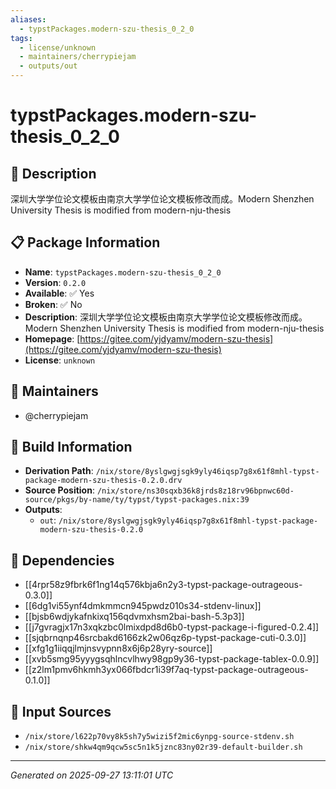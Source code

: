 ```yaml
---
aliases:
  - typstPackages.modern-szu-thesis_0_2_0
tags:
  - license/unknown
  - maintainers/cherrypiejam
  - outputs/out
---
```


# typstPackages.modern-szu-thesis_0_2_0

## 📝 Description

深圳大学学位论文模板由南京大学学位论文模板修改而成。Modern Shenzhen University Thesis is modified from modern-nju-thesis

## 📋 Package Information

- **Name**: `typstPackages.modern-szu-thesis_0_2_0`
- **Version**: `0.2.0`
- **Available**: ✅ Yes
- **Broken**: ✅ No
- **Description**: 深圳大学学位论文模板由南京大学学位论文模板修改而成。Modern Shenzhen University Thesis is modified from modern-nju-thesis
- **Homepage**: [https://gitee.com/yjdyamv/modern-szu-thesis](https://gitee.com/yjdyamv/modern-szu-thesis)
- **License**: `unknown`
## 👥 Maintainers

- @cherrypiejam


## 🔧 Build Information

- **Derivation Path**: `/nix/store/8yslgwgjsgk9yly46iqsp7g8x61f8mhl-typst-package-modern-szu-thesis-0.2.0.drv`
- **Source Position**: `/nix/store/ns30sqxb36k8jrds8z18rv96bpnwc60d-source/pkgs/by-name/ty/typst/typst-packages.nix:39`
- **Outputs**:
  - `out`:  `/nix/store/8yslgwgjsgk9yly46iqsp7g8x61f8mhl-typst-package-modern-szu-thesis-0.2.0`

## 🔗 Dependencies

- [[4rpr58z9fbrk6f1ng14q576kbja6n2y3-typst-package-outrageous-0.3.0]]
- [[6dg1vi55ynf4dmkmmcn945pwdz010s34-stdenv-linux]]
- [[bjsb6wdjykafnkixq156qdvmxhsm2bai-bash-5.3p3]]
- [[j7gvragjx17n3xqkzbc0lmixdpd8d6b0-typst-package-i-figured-0.2.4]]
- [[sjqbrnqnp46srcbakd6166zk2w06qz6p-typst-package-cuti-0.3.0]]
- [[xfg1g1iiqqjlmjnsvypnn8x6j6p28yry-source]]
- [[xvb5smg95yyygsqhlncvlhwy98gp9y36-typst-package-tablex-0.0.9]]
- [[z2lm1pmv6hkmh3yx066fbdcr1i39f7aq-typst-package-outrageous-0.1.0]]

## 📁 Input Sources

- `/nix/store/l622p70vy8k5sh7y5wizi5f2mic6ynpg-source-stdenv.sh`
- `/nix/store/shkw4qm9qcw5sc5n1k5jznc83ny02r39-default-builder.sh`

---
*Generated on 2025-09-27 13:11:01 UTC*
